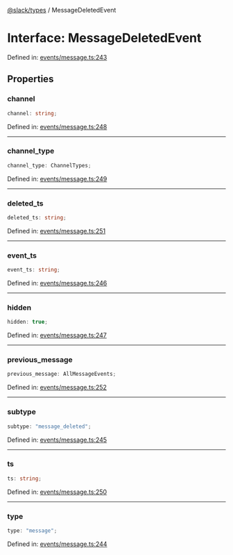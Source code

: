 [@slack/types](../index.md) / MessageDeletedEvent

# Interface: MessageDeletedEvent

Defined in: [events/message.ts:243](https://github.com/slackapi/node-slack-sdk/blob/main/packages/types/src/events/message.ts#L243)

## Properties

### channel

```ts
channel: string;
```

Defined in: [events/message.ts:248](https://github.com/slackapi/node-slack-sdk/blob/main/packages/types/src/events/message.ts#L248)

***

### channel\_type

```ts
channel_type: ChannelTypes;
```

Defined in: [events/message.ts:249](https://github.com/slackapi/node-slack-sdk/blob/main/packages/types/src/events/message.ts#L249)

***

### deleted\_ts

```ts
deleted_ts: string;
```

Defined in: [events/message.ts:251](https://github.com/slackapi/node-slack-sdk/blob/main/packages/types/src/events/message.ts#L251)

***

### event\_ts

```ts
event_ts: string;
```

Defined in: [events/message.ts:246](https://github.com/slackapi/node-slack-sdk/blob/main/packages/types/src/events/message.ts#L246)

***

### hidden

```ts
hidden: true;
```

Defined in: [events/message.ts:247](https://github.com/slackapi/node-slack-sdk/blob/main/packages/types/src/events/message.ts#L247)

***

### previous\_message

```ts
previous_message: AllMessageEvents;
```

Defined in: [events/message.ts:252](https://github.com/slackapi/node-slack-sdk/blob/main/packages/types/src/events/message.ts#L252)

***

### subtype

```ts
subtype: "message_deleted";
```

Defined in: [events/message.ts:245](https://github.com/slackapi/node-slack-sdk/blob/main/packages/types/src/events/message.ts#L245)

***

### ts

```ts
ts: string;
```

Defined in: [events/message.ts:250](https://github.com/slackapi/node-slack-sdk/blob/main/packages/types/src/events/message.ts#L250)

***

### type

```ts
type: "message";
```

Defined in: [events/message.ts:244](https://github.com/slackapi/node-slack-sdk/blob/main/packages/types/src/events/message.ts#L244)
